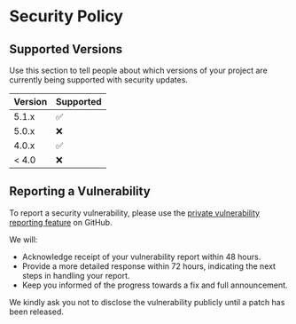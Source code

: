 # Security Policy

## Supported Versions

Use this section to tell people about which versions of your project are
currently being supported with security updates.

| Version | Supported          |
| ------- | ------------------ |
| 5.1.x   | :white_check_mark: |
| 5.0.x   | :x:                |
| 4.0.x   | :white_check_mark: |
| < 4.0   | :x:                |

## Reporting a Vulnerability

To report a security vulnerability, please use the [private vulnerability reporting feature](https://github.com/ZoaGrad/scarwallet-ui/security/advisories/new) on GitHub.

We will:
- Acknowledge receipt of your vulnerability report within 48 hours.
- Provide a more detailed response within 72 hours, indicating the next steps in handling your report.
- Keep you informed of the progress towards a fix and full announcement.

We kindly ask you not to disclose the vulnerability publicly until a patch has been released.
